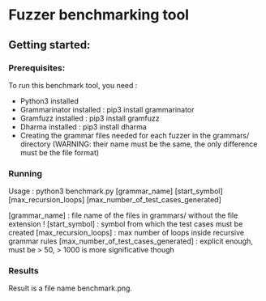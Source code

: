 # Fuzzer benchmarking tool

## Getting started:

### Prerequisites:

To run this benchmark tool, you need :
- Python3 installed
- Grammarinator installed : pip3 install grammarinator
- Gramfuzz installed : pip3 install gramfuzz
- Dharma installed : pip3 install dharma
- Creating the grammar files needed for each fuzzer in the grammars/ directory (WARNING: their name must be the same, the only difference must be the file format)

### Running

Usage : python3 benchmark.py [grammar_name] [start_symbol] [max_recursion_loops] [max_number_of_test_cases_generated]

[grammar_name] : file name of the files in grammars/ without the file extension !
[start_symbol] : symbol from which the test cases must be created
[max_recursion_loops] : max number of loops inside recursive grammar rules
[max_number_of_test_cases_generated] : explicit enough, must be > 50, > 1000 is more significative though

### Results

Result is a file name benchmark.png.

